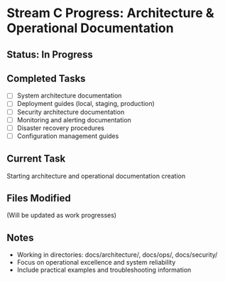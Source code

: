 # Stream C Progress: Architecture & Operational Documentation

## Status: In Progress

## Completed Tasks
- [ ] System architecture documentation
- [ ] Deployment guides (local, staging, production)
- [ ] Security architecture documentation
- [ ] Monitoring and alerting documentation
- [ ] Disaster recovery procedures
- [ ] Configuration management guides

## Current Task
Starting architecture and operational documentation creation

## Files Modified
(Will be updated as work progresses)

## Notes
- Working in directories: docs/architecture/, docs/ops/, docs/security/
- Focus on operational excellence and system reliability
- Include practical examples and troubleshooting information